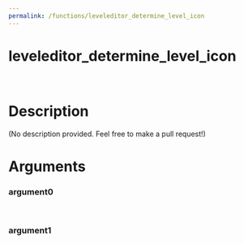 ```yaml
---
permalink: /functions/leveleditor_determine_level_icon
---
```

# leveleditor_determine_level_icon  
&nbsp;  
# Description  
(No description provided. Feel free to make a pull request!) 
&nbsp;  
# Arguments
### argument0

&nbsp;    
### argument1

&nbsp;    


